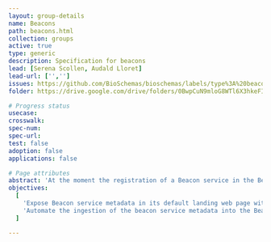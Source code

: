 ```yaml
---
layout: group-details
name: Beacons
path: beacons.html
collection: groups
active: true
type: generic
description: Specification for beacons
lead: [Serena Scollen, Audald Lloret]
lead-url: ['','']
issues: https://github.com/BioSchemas/bioschemas/labels/type%3A%20beacons
folder: https://drive.google.com/drive/folders/0BwpCuN9mloG8WTl6X3hkeFIwems

# Progress status
usecase:
crosswalk:
spec-num:
spec-url: 
test: false
adoption: false
applications: false

# Page attributes
abstract: 'At the moment the registration of a Beacon service in the Beacon Network is done manually and needs to be updated manually if the beacon service changes.'
objectives:
  [
    'Expose Beacon service metadata in its default landing web page with Bioschemas',
    'Automate the ingestion of the beacon service metadata into the Beacon Network'
  ]

---
```

